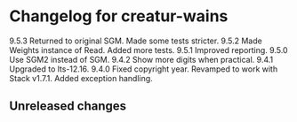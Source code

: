 # Changelog for creatur-wains

9.5.3 Returned to original SGM.
      Made some tests stricter.
9.5.2 Made Weights instance of Read.
      Added more tests.
9.5.1 Improved reporting.
9.5.0 Use SGM2 instead of SGM.
9.4.2 Show more digits when practical.
9.4.1 Upgraded to lts-12.16.
9.4.0 Fixed copyright year.
      Revamped to work with Stack v1.7.1.
      Added exception handling.

## Unreleased changes
